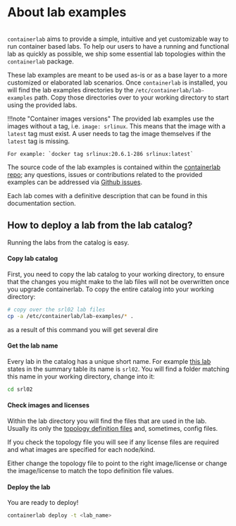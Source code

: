 # About lab examples
<center><div class="mxgraph" style="max-width:100%;border:1px solid transparent;" data-mxgraph="{&quot;page&quot;:4,&quot;zoom&quot;:1.5,&quot;highlight&quot;:&quot;#0000ff&quot;,&quot;nav&quot;:true,&quot;check-visible-state&quot;:true,&quot;resize&quot;:true,&quot;url&quot;:&quot;https://raw.githubusercontent.com/srl-wim/containerlab-diagrams/main/containerlab.drawio&quot;}"></div></center>
<script type="text/javascript" src="https://cdn.jsdelivr.net/gh/hellt/drawio-js@main/embed2.js?&fetch=https%3A%2F%2Fraw.githubusercontent.com%2Fsrl-wim%2Fcontainerlab-diagrams%2Fmain%2Fcontainerlab.drawio" async></script>

`containerlab` aims to provide a simple, intuitive and yet customizable way to run container based labs. To help our users to have a running and functional lab as quickly as possible, we ship some essential lab topologies within the `containerlab` package.

These lab examples are meant to be used as-is or as a base layer to a more customized or elaborated lab scenarios. Once `containerlab` is installed, you will find the lab examples directories by the `/etc/containerlab/lab-examples` path.  Copy those directories over to your working directory to start using the provided labs.

!!!note "Container images versions"
    The provided lab examples use the images without a tag, i.e. `image: srlinux`. This means that the image with a `latest` tag must exist. A user needs to tag the image themselves if the `latest` tag is missing.

    For example: `docker tag srlinux:20.6.1-286 srlinux:latest`

The source code of the lab examples is contained within the [containerlab repo](https://github.com/srl-wim/container-lab/tree/master/lab-examples); any questions, issues or contributions related to the provided examples can be addressed via [Github issues](https://github.com/srl-wim/container-lab/issues).

Each lab comes with a definitive description that can be found in this documentation section.

## How to deploy a lab from the lab catalog?
Running the labs from the catalog is easy.

#### Copy lab catalog
First, you need to copy the lab catalog to your working directory, to ensure that the changes you might make to the lab files will not be overwritten once you upgrade containerlab. To copy the entire catalog into your working directory:

```bash
# copy over the srl02 lab files
cp -a /etc/containerlab/lab-examples/* .
```

as a result of this command you will get several dire

#### Get the lab name
Every lab in the catalog has a unique short name. For example [this lab](two-srls.md) states in the summary table its name is `srl02`. You will find a folder matching this name in your working directory, change into it:
```bash
cd srl02
```

#### Check images and licenses
Within the lab directory you will find the files that are used in the lab. Usually its only the [topology definition files](../manual/topo-def-file.md) and, sometimes, config files.

If you check the topology file you will see if any license files are required and what images are specified for each node/kind.

Either change the topology file to point to the right image/license or change the image/license to match the topo definition file values.

#### Deploy the lab
You are ready to deploy!

```bash
containerlab deploy -t <lab_name>
```